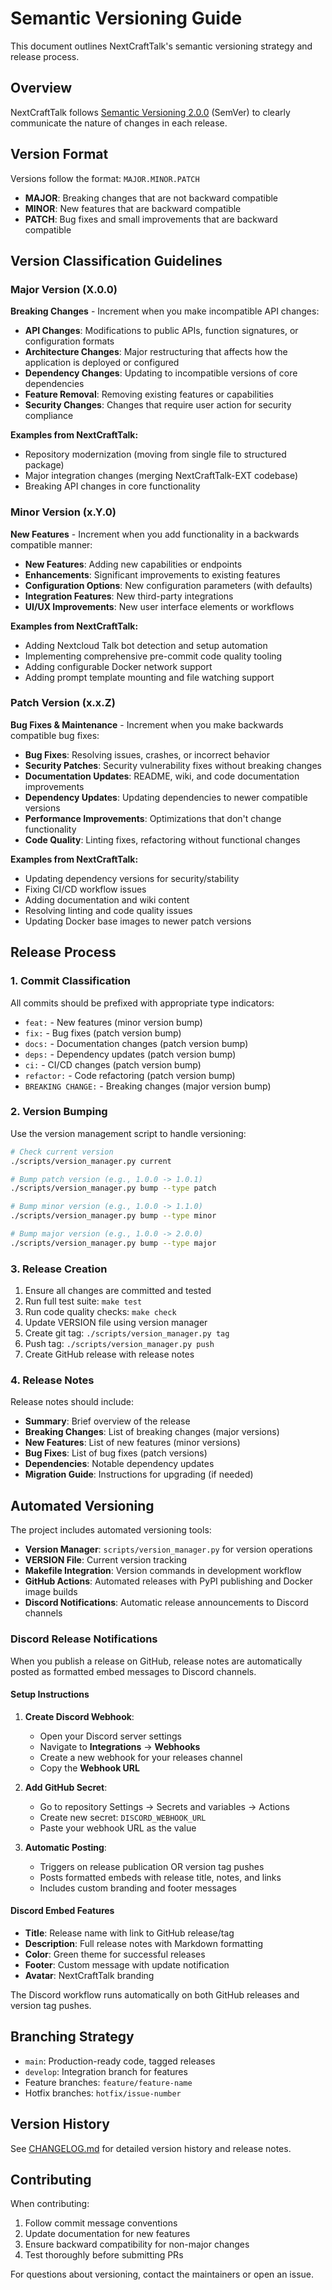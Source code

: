 # Semantic Versioning Guide

This document outlines NextCraftTalk's semantic versioning strategy and release process.

## Overview

NextCraftTalk follows [Semantic Versioning 2.0.0](https://semver.org/) (SemVer) to clearly communicate the nature of changes in each release.

## Version Format

Versions follow the format: `MAJOR.MINOR.PATCH`

- **MAJOR**: Breaking changes that are not backward compatible
- **MINOR**: New features that are backward compatible
- **PATCH**: Bug fixes and small improvements that are backward compatible

## Version Classification Guidelines

### Major Version (X.0.0)

**Breaking Changes** - Increment when you make incompatible API changes:

- **API Changes**: Modifications to public APIs, function signatures, or configuration formats
- **Architecture Changes**: Major restructuring that affects how the application is deployed or configured
- **Dependency Changes**: Updating to incompatible versions of core dependencies
- **Feature Removal**: Removing existing features or capabilities
- **Security Changes**: Changes that require user action for security compliance

**Examples from NextCraftTalk:**
- Repository modernization (moving from single file to structured package)
- Major integration changes (merging NextCraftTalk-EXT codebase)
- Breaking API changes in core functionality

### Minor Version (x.Y.0)

**New Features** - Increment when you add functionality in a backwards compatible manner:

- **New Features**: Adding new capabilities or endpoints
- **Enhancements**: Significant improvements to existing features
- **Configuration Options**: New configuration parameters (with defaults)
- **Integration Features**: New third-party integrations
- **UI/UX Improvements**: New user interface elements or workflows

**Examples from NextCraftTalk:**
- Adding Nextcloud Talk bot detection and setup automation
- Implementing comprehensive pre-commit code quality tooling
- Adding configurable Docker network support
- Adding prompt template mounting and file watching support

### Patch Version (x.x.Z)

**Bug Fixes & Maintenance** - Increment when you make backwards compatible bug fixes:

- **Bug Fixes**: Resolving issues, crashes, or incorrect behavior
- **Security Patches**: Security vulnerability fixes without breaking changes
- **Documentation Updates**: README, wiki, and code documentation improvements
- **Dependency Updates**: Updating dependencies to newer compatible versions
- **Performance Improvements**: Optimizations that don't change functionality
- **Code Quality**: Linting fixes, refactoring without functional changes

**Examples from NextCraftTalk:**
- Updating dependency versions for security/stability
- Fixing CI/CD workflow issues
- Adding documentation and wiki content
- Resolving linting and code quality issues
- Updating Docker base images to newer patch versions

## Release Process

### 1. Commit Classification

All commits should be prefixed with appropriate type indicators:

- `feat:` - New features (minor version bump)
- `fix:` - Bug fixes (patch version bump)
- `docs:` - Documentation changes (patch version bump)
- `deps:` - Dependency updates (patch version bump)
- `ci:` - CI/CD changes (patch version bump)
- `refactor:` - Code refactoring (patch version bump)
- `BREAKING CHANGE:` - Breaking changes (major version bump)

### 2. Version Bumping

Use the version management script to handle versioning:

```bash
# Check current version
./scripts/version_manager.py current

# Bump patch version (e.g., 1.0.0 -> 1.0.1)
./scripts/version_manager.py bump --type patch

# Bump minor version (e.g., 1.0.0 -> 1.1.0)
./scripts/version_manager.py bump --type minor

# Bump major version (e.g., 1.0.0 -> 2.0.0)
./scripts/version_manager.py bump --type major
```

### 3. Release Creation

1. Ensure all changes are committed and tested
2. Run full test suite: `make test`
3. Run code quality checks: `make check`
4. Update VERSION file using version manager
5. Create git tag: `./scripts/version_manager.py tag`
6. Push tag: `./scripts/version_manager.py push`
7. Create GitHub release with release notes

### 4. Release Notes

Release notes should include:

- **Summary**: Brief overview of the release
- **Breaking Changes**: List of breaking changes (major versions)
- **New Features**: List of new features (minor versions)
- **Bug Fixes**: List of bug fixes (patch versions)
- **Dependencies**: Notable dependency updates
- **Migration Guide**: Instructions for upgrading (if needed)

## Automated Versioning

The project includes automated versioning tools:

- **Version Manager**: `scripts/version_manager.py` for version operations
- **VERSION File**: Current version tracking
- **Makefile Integration**: Version commands in development workflow
- **GitHub Actions**: Automated releases with PyPI publishing and Docker image builds
- **Discord Notifications**: Automatic release announcements to Discord channels

### Discord Release Notifications

When you publish a release on GitHub, release notes are automatically posted as formatted embed messages to Discord channels.

#### Setup Instructions

1. **Create Discord Webhook**:
   - Open your Discord server settings
   - Navigate to **Integrations** → **Webhooks**
   - Create a new webhook for your releases channel
   - Copy the **Webhook URL**

2. **Add GitHub Secret**:
   - Go to repository Settings → Secrets and variables → Actions
   - Create new secret: `DISCORD_WEBHOOK_URL`
   - Paste your webhook URL as the value

3. **Automatic Posting**:
   - Triggers on release publication OR version tag pushes
   - Posts formatted embeds with release title, notes, and links
   - Includes custom branding and footer messages

#### Discord Embed Features

- **Title**: Release name with link to GitHub release/tag
- **Description**: Full release notes with Markdown formatting
- **Color**: Green theme for successful releases
- **Footer**: Custom message with update notification
- **Avatar**: NextCraftTalk branding

The Discord workflow runs automatically on both GitHub releases and version tag pushes.

## Branching Strategy

- `main`: Production-ready code, tagged releases
- `develop`: Integration branch for features
- Feature branches: `feature/feature-name`
- Hotfix branches: `hotfix/issue-number`

## Version History

See [CHANGELOG.md](../CHANGELOG.md) for detailed version history and release notes.

## Contributing

When contributing:

1. Follow commit message conventions
2. Update documentation for new features
3. Ensure backward compatibility for non-major changes
4. Test thoroughly before submitting PRs

For questions about versioning, contact the maintainers or open an issue.
